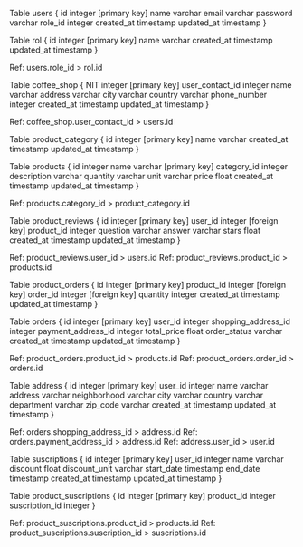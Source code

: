 Table users {
  id integer [primary key]
  name varchar
  email varchar
  password varchar
  role_id integer
  created_at timestamp
  updated_at timestamp
}

Table rol {
  id integer [primary key]
  name varchar
  created_at timestamp
  updated_at timestamp
}

Ref: users.role_id > rol.id

Table coffee_shop {
  NIT integer [primary key]
  user_contact_id integer
  name varchar
  address varchar
  city varchar
  country varchar
  phone_number integer
  created_at timestamp
  updated_at timestamp
}

Ref: coffee_shop.user_contact_id > users.id

Table product_category {
  id integer [primary key]
  name varchar
  created_at timestamp
  updated_at timestamp
}

Table products {
  id integer 
  name varchar [primary key]
  category_id integer
  description varchar
  quantity varchar
  unit varchar
  price float
  created_at timestamp
  updated_at timestamp
}

Ref: products.category_id > product_category.id

Table product_reviews {
  id integer [primary key]
  user_id integer [foreign key]
  product_id integer
  question varchar
  answer varchar
  stars float
  created_at timestamp
  updated_at timestamp
}

Ref: product_reviews.user_id > users.id
Ref: product_reviews.product_id > products.id

Table product_orders {
  id integer [primary key]
  product_id integer [foreign key]
  order_id integer [foreign key]
  quantity integer
  created_at timestamp
  updated_at timestamp
}

Table orders {
  id integer [primary key]
  user_id integer
  shopping_address_id integer
  payment_address_id integer
  total_price float
  order_status varchar
  created_at timestamp
  updated_at timestamp
}

Ref: product_orders.product_id > products.id
Ref: product_orders.order_id > orders.id

Table address {
  id integer [primary key]
  user_id integer
  name varchar
  address varchar
  neighborhood varchar
  city varchar
  country varchar
  department varchar
  zip_code varchar
  created_at timestamp
  updated_at timestamp
}

Ref: orders.shopping_address_id > address.id
Ref: orders.payment_address_id > address.id
Ref: address.user_id > user.id

Table suscriptions {
  id integer [primary key]
  user_id integer
  name varchar
  discount float
  discount_unit varchar
  start_date timestamp
  end_date timestamp
  created_at timestamp
  updated_at timestamp
}

Table product_suscriptions {
  id integer [primary key]
  product_id integer
  suscription_id integer
}

Ref: product_suscriptions.product_id > products.id
Ref: product_suscriptions.suscription_id > suscriptions.id

